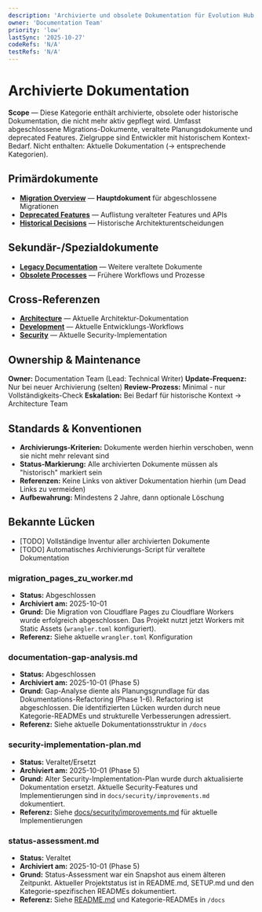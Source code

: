 ```yaml
---
description: 'Archivierte und obsolete Dokumentation für Evolution Hub'
owner: 'Documentation Team'
priority: 'low'
lastSync: '2025-10-27'
codeRefs: 'N/A'
testRefs: 'N/A'
---
```


# Archivierte Dokumentation

**Scope** — Diese Kategorie enthält archivierte, obsolete oder historische Dokumentation, die nicht mehr aktiv gepflegt wird. Umfasst abgeschlossene Migrations-Dokumente, veraltete Planungsdokumente und deprecated Features. Zielgruppe sind Entwickler mit historischem Kontext-Bedarf. Nicht enthalten: Aktuelle Dokumentation (→ entsprechende Kategorien).

## Primärdokumente

- **[Migration Overview](./migration-overview.md)** — **Hauptdokument** für abgeschlossene Migrationen
- **[Deprecated Features](./deprecated-features.md)** — Auflistung veralteter Features und APIs
- **[Historical Decisions](./historical-decisions.md)** — Historische Architekturentscheidungen

## Sekundär-/Spezialdokumente

- **[Legacy Documentation](./legacy-docs.md)** — Weitere veraltete Dokumente
- **[Obsolete Processes](./obsolete-processes.md)** — Frühere Workflows und Prozesse

## Cross-Referenzen

- **[Architecture](../architecture/)** — Aktuelle Architektur-Dokumentation
- **[Development](../development/)** — Aktuelle Entwicklungs-Workflows
- **[Security](../security/)** — Aktuelle Security-Implementation

## Ownership & Maintenance

**Owner:** Documentation Team (Lead: Technical Writer)
**Update-Frequenz:** Nur bei neuer Archivierung (selten)
**Review-Prozess:** Minimal - nur Vollständigkeits-Check
**Eskalation:** Bei Bedarf für historische Kontext → Architecture Team

## Standards & Konventionen

- **Archivierungs-Kriterien:** Dokumente werden hierhin verschoben, wenn sie nicht mehr relevant sind
- **Status-Markierung:** Alle archivierten Dokumente müssen als "historisch" markiert sein
- **Referenzen:** Keine Links von aktiver Dokumentation hierhin (um Dead Links zu vermeiden)
- **Aufbewahrung:** Mindestens 2 Jahre, dann optionale Löschung

## Bekannte Lücken

- [TODO] Vollständige Inventur aller archivierten Dokumente
- [TODO] Automatisches Archivierungs-Script für veraltete Dokumentation

### migration_pages_zu_worker.md

- **Status:** Abgeschlossen
- **Archiviert am:** 2025-10-01
- **Grund:** Die Migration von Cloudflare Pages zu Cloudflare Workers wurde erfolgreich abgeschlossen. Das Projekt nutzt jetzt Workers mit Static Assets (`wrangler.toml` konfiguriert).
- **Referenz:** Siehe aktuelle `wrangler.toml` Konfiguration

### documentation-gap-analysis.md

- **Status:** Abgeschlossen
- **Archiviert am:** 2025-10-01 (Phase 5)
- **Grund:** Gap-Analyse diente als Planungsgrundlage für das Dokumentations-Refactoring (Phase 1-6). Refactoring ist abgeschlossen. Die identifizierten Lücken wurden durch neue Kategorie-READMEs und strukturelle Verbesserungen adressiert.
- **Referenz:** Siehe aktuelle Dokumentationsstruktur in `/docs`

### security-implementation-plan.md

- **Status:** Veraltet/Ersetzt
- **Archiviert am:** 2025-10-01 (Phase 5)
- **Grund:** Alter Security-Implementation-Plan wurde durch aktualisierte Dokumentation ersetzt. Aktuelle Security-Features und Implementierungen sind in `docs/security/improvements.md` dokumentiert.
- **Referenz:** Siehe [docs/security/improvements.md](../security/improvements.md) für aktuelle Implementierungen

### status-assessment.md

- **Status:** Veraltet
- **Archiviert am:** 2025-10-01 (Phase 5)
- **Grund:** Status-Assessment war ein Snapshot aus einem älteren Zeitpunkt. Aktueller Projektstatus ist in README.md, SETUP.md und den Kategorie-spezifischen READMEs dokumentiert.
- **Referenz:** Siehe [README.md](../../README.md) und Kategorie-READMEs in `/docs`
